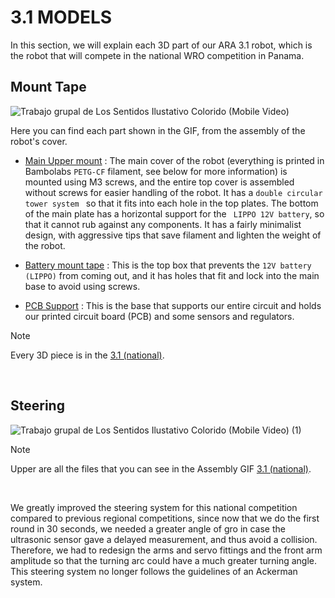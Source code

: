 # 3.1 MODELS
In this section, we will explain each 3D part of our ARA 3.1 robot, which is the robot that will compete in the national WRO competition in Panama.

## Mount Tape
![Trabajo grupal de Los Sentidos Ilustativo Colorido (Mobile Video)](https://github.com/user-attachments/assets/741778fd-c738-4050-aa1f-0088cd825046)

Here you can find each part shown in the GIF, from the assembly of the robot's cover.

- [Main Upper mount](https://github.com/creditwithout/-/blob/main/3D%20Models/3.1%20(National)/ARAROBOT%20-%20Main%20tape%203.1.stl) : The main cover of the robot (everything is printed in Bambolabs ```PETG-CF``` filament, see below for more information) is mounted using M3 screws, and the entire top cover is assembled without screws for easier handling of the robot. It has a ```double circular tower system ``` so that it fits into each hole in the top plates. The bottom of the main plate has a horizontal support for the ``` LIPPO 12V battery```, so that it cannot rub against any components. It has a fairly minimalist design, with aggressive tips that save filament and lighten the weight of the robot.

- [Battery mount tape](https://github.com/creditwithout/-/blob/main/3D%20Models/3.1%20(National)/ARAROBOT%20-%20TAPA%20BATERIA%20(1).stl) : This is the top box that prevents the ```12V battery (LIPPO)``` from coming out, and it has holes that fit and lock into the main base to avoid using screws.
  
- [PCB Support](https://github.com/creditwithout/-/blob/main/3D%20Models/3.1%20(National)/ARAROBOT%20-%20PCB%20Mount%20tape.stl) : This is the base that supports our entire circuit and holds our printed circuit board (PCB) and some sensors and regulators.

> [!NOTE]
> Every 3D piece is in the [3.1 (national)](https://github.com/creditwithout/-/tree/main/3D%20Models/3.1%20(National)).
<br>

## Steering
![Trabajo grupal de Los Sentidos Ilustativo Colorido (Mobile Video) (1)](https://github.com/user-attachments/assets/8a5bdfcb-1211-4c55-b6c5-cfe4f7ca26ee)

> [!NOTE]
> Upper are all the files that you can see in the Assembly GIF [3.1 (national)](https://github.com/creditwithout/-/tree/main/3D%20Models/3.1%20(National)).
<br>

We greatly improved the steering system for this national competition compared to previous regional competitions, since now that we do the first round in 30 seconds, we needed a greater angle of gro in case the ultrasonic sensor gave a delayed measurement, and thus avoid a collision. Therefore, we had to redesign the arms and servo fittings and the front arm amplitude so that the turning arc could have a much greater turning angle. This steering system no longer follows the guidelines of an Ackerman system.
